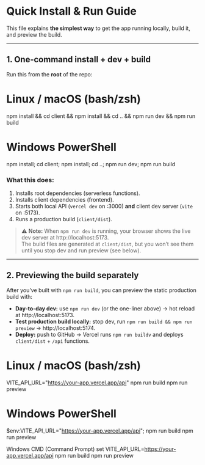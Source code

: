 
# Quick Install & Run Guide

This file explains **the simplest way** to get the app running locally, build it, and preview the build.

---

## 1. One-command install + dev + build

Run this from the **root** of the repo:

#  Linux / macOS (bash/zsh)
npm install && cd client && npm install && cd .. && npm run dev && npm run build

# Windows PowerShell
npm install; cd client; npm install; cd ..; npm run dev; npm run build

### What this does:
1. Installs root dependencies (serverless functions).
2. Installs client dependencies (frontend).
3. Starts both local API (`vercel dev` on :3000) **and** client dev server (`vite` on :5173).
4. Runs a production build (`client/dist`).

> ⚠️ **Note:** When `npm run dev` is running, your browser shows the live dev server at http://localhost:5173.  
> The build files are generated at `client/dist`, but you won’t see them until you stop dev and run preview (see below).

---

## 2. Previewing the build separately

After you’ve built with `npm run build`, you can preview the static production build with:


- **Day-to-day dev:** use `npm run dev` (or the one-liner above) → hot reload at http://localhost:5173.  
- **Test production build locally:** stop dev, run `npm run build && npm run preview` → http://localhost:5174.  
- **Deploy:** push to GitHub → Vercel runs `npm run buildv` and deploys `client/dist` + `/api` functions.


# Linux / macOS (bash/zsh)

VITE_API_URL="https://your-app.vercel.app/api" npm run build
npm run preview

# Windows PowerShell
$env:VITE_API_URL="https://your-app.vercel.app/api"; npm run build
npm run preview

Windows CMD (Command Prompt)
set VITE_API_URL=https://your-app.vercel.app/api
npm run build
npm run preview
